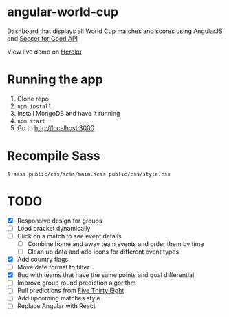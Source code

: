 angular-world-cup
=================

Dashboard that displays all World Cup matches and scores using AngularJS and [Soccer for Good API](https://github.com/estiens/world_cup_json)

View live demo on [Heroku](http://angular-world-cup.herokuapp.com/)

# Running the app

1. Clone repo
2. `npm install`
3. Install MongoDB and have it running
4. `npm start`
5. Go to [http://localhost:3000](http://localhost:3000)

# Recompile Sass

```
$ sass public/css/scss/main.scss public/css/style.css
```

# TODO

- [x] Responsive design for groups
- [ ] Load bracket dynamically
- [ ] Click on a match to see event details
    - [ ] Combine home and away team events and order them by time
    - [ ] Clean up data and add icons for different event types
- [x] Add country flags
- [ ] Move date format to filter
- [x] Bug with teams that have the same points and goal differential
- [ ] Improve group round prediction algorithm
- [ ] Pull predictions from [Five Thirty Eight](https://projects.fivethirtyeight.com/2019-womens-world-cup-predictions/)
- [ ] Add upcoming matches style
- [ ] Replace Angular with React
